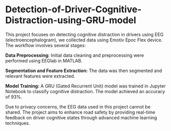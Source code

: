 # Detection-of-Driver-Cognitive-Distraction-using-GRU-model
This project focuses on detecting cognitive distraction in drivers using EEG (electroencephalogram), we collected data using Emotiv Epoc Flex device. 
The workflow involves several stages:



**Data Preprocessing:** Initial data cleaning and preprocessing were performed using EEGlab in MATLAB.

**Segmentation and Feature Extraction:** The data was then segmented and relevant features were extracted.

**Model Training:** A GRU (Gated Recurrent Unit) model was trained in Jupyter Notebook to classify cognitive distraction. The model achieved an accuracy of 93%.

Due to privacy concerns, the EEG data used in this project cannot be shared. The project aims to enhance road safety by providing real-time feedback on driver cognitive states through advanced machine learning techniques.
